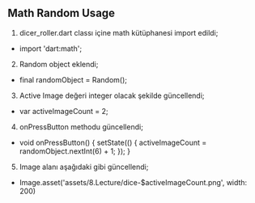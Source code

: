 ## Math Random Usage

1. dicer_roller.dart classı içine math kütüphanesi import edildi;

- import 'dart:math';


2. Random object eklendi;

- final randomObject = Random();


3. Active Image değeri integer olacak şekilde güncellendi;

- var activeImageCount = 2;


4. onPressButton methodu güncellendi;

- void onPressButton() {
    setState(() {
      activeImageCount = randomObject.nextInt(6) + 1;
    });
  }


5. Image alanı aşağıdaki gibi güncellendi;

- Image.asset('assets/8.Lecture/dice-$activeImageCount.png', width: 200)